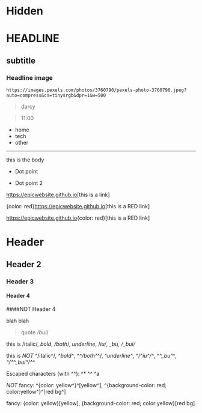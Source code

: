 # Hidden

# HEADLINE

## subtitle

### Headline image

`https://images.pexels.com/photos/3760790/pexels-photo-3760790.jpeg?auto=compress&cs=tinysrgb&dpr=1&w=500`

> darcy

> 11:00

- home
- tech
- other

---

this is the body

- Dot point

- Dot point 2

<https://epicwebsite.github.io>[this is a link]

{color: red}<https://epicwebsite.github.io>[this is a RED link]

<https://epicwebsite.github.io>{color: red}[this is a RED link]

# Header

## Header 2

### Header 3

#### Header 4

####NOT Header 4

blah blah

> quote */_bui_*/

this is /italic/, *bold*, */both*/, _underline_, /_iu/_, *_bu*_, /*_bui/*_

this is *NOT* ^/italic^/, ^*bold^*, ^*^/both^*^/, ^_underline^_, ^/^_iu^/^_, ^*^_bu^*^_, ^/^*^_bui^/^*^_

Escaped characters (with ^^): ^* ^^ ^a

*NOT* fancy: ^{color: yellow^}^[yellow^], ^{background-color: red; color:yellow^}^[red bg^]

fancy: {color: yellow}[yellow], {background-color: red; color:yellow}[red bg]